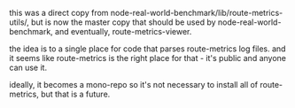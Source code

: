 this was a direct copy from node-real-world-benchmark/lib/route-metrics-utils/,
but is now the master copy that should be used by node-real-world-benchmark, and
eventually, route-metrics-viewer.

the idea is to a single place for code that parses route-metrics log files.
and it seems like route-metrics is the right place for that - it's public and
anyone can use it.

ideally, it becomes a mono-repo so it's not necessary to install all of
route-metrics, but that is a future.
